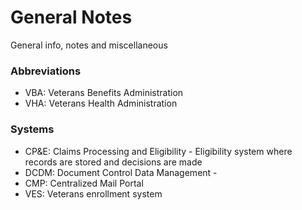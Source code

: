 # General Notes
General info, notes and miscellaneous 

### Abbreviations
- VBA: Veterans Benefits Administration
- VHA: Veterans Health Administration

### Systems
- CP&E: Claims Processing and Eligibility - Eligibility system where records are stored and decisions are made
- DCDM: Document Control Data Management - 
- CMP: Centralized Mail Portal
- VES: Veterans enrollment system
